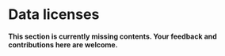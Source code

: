 # Data licenses

**This section is currently missing contents. Your feedback and contributions here are welcome.**
